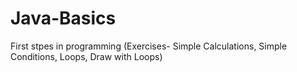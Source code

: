 # Java-Basics
First stpes in programming (Exercises- Simple Calculations, Simple Conditions, Loops, Draw with Loops)
